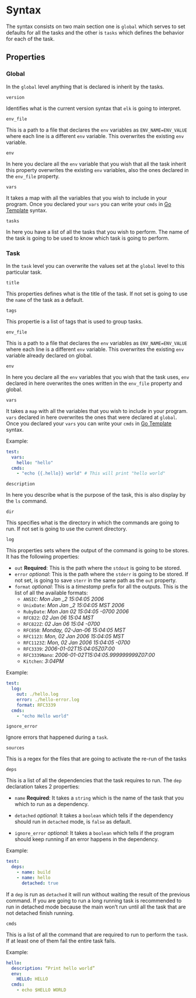 Syntax
==========

The syntax consists on two main section one is `global` which serves to set defaults for all the tasks and the other is 
`tasks` which defines the behavior for each of the task.

## Properties
### Global
In the `global` level anything that is declared is inherit by the tasks.

`version`

Identifies what is the current version syntax that `elk` is going to interpret.

`env_file`

This is a path to a file that declares the `env` variables as `ENV_NAME=ENV_VALUE` where each line is a different `env` 
variable. This overwrites the existing `env` variable.

`env`

In here you declare all the `env` variable that you wish that all the task inherit this property overwrites the 
existing `env` variables, also the ones declared in the `env_file` property.

`vars`

It takes a map with all the variables that you wish to include in your program. Once you declared your `vars` you 
can write your `cmds` in [Go Template][go-template] syntax.

`tasks`

In here you have a list of all the tasks that you wish to perform. The name of the task is going to be used to know 
which task is going to perform.

### Task
In the `task` level you can overwrite the values set at the `global` level to this particular task.

`title`

This properties defines what is the title of the task. If not set is going to use the `name` of the task as a default.

`tags`

This propertie is a list of tags that is used to group tasks.

`env_file`

This is a path to a file that declares the `env` variables as `ENV_NAME=ENV_VALUE` where each line is a different 
`env` variable. This overwrites the existing `env` variable already declared on global.

`env`

In here you declare all the `env` variables that you wish that the task uses, `env` declared in here overwrites the 
ones written in the `env_file` property and global.

`vars`

It takes a `map` with all the variables that you wish to include in your program. `vars` declared in here overwrites
the ones that were declared at `global`. Once you declared your `vars` you can write your `cmds` in 
[Go Template][go-template] syntax.

Example: 
```yml
test:
  vars:
    hello: "hello"
  cmds:
    - "echo {{.hello}} world" # This will print "hello world"
```

`description`

In here you describe what is the purpose of the task, this is also display by the `ls` command.

`dir`

This specifies what is the directory in which the commands are going to run. If not set is going to use the current 
directory.

`log`

This properties sets where the output of the command is going to be stores. It has the following properties:
- `out` **Required**: This is the path where the `stdout` is going to be stored.
- `error` *optional*: This is the path where the `stderr` is going to be stored. If not set, is going to save `sterr`
in the same path as the `out` property.
- `format` *optional*: This is a *timestamp* prefix for all the outputs. This is the list of all the available formats:
  - `ANSIC`: *Mon Jan _2 15:04:05 2006*
  - `UnixDate`: *Mon Jan _2 15:04:05 MST 2006*
  - `RubyDate`: *Mon Jan 02 15:04:05 -0700 2006*
  - `RFC822`: *02 Jan 06 15:04 MST*
  - `RFC822Z`: *02 Jan 06 15:04 -0700*
  - `RFC850`: *Monday, 02-Jan-06 15:04:05 MST*
  - `RFC1123`: *Mon, 02 Jan 2006 15:04:05 MST*
  - `RFC1123Z`: *Mon, 02 Jan 2006 15:04:05 -0700*
  - `RFC3339`: *2006-01-02T15:04:05Z07:00*
  - `RFC3339Nano`: *2006-01-02T15:04:05.999999999Z07:00*
  - `Kitchen`: *3:04PM*

Example: 
```yml
test:
  log:
    out: ./hello.log
    error: ./hello-error.log
    format: RFC3339
  cmds:
    - "echo Hello world"
```

`ignore_error`

Ignore errors that happened during a `task`.

`sources` 

This is a regex for the files that are going to activate the re-run of the tasks

`deps`

This is a list of all the dependencies that the task requires to run. The `dep` declaration takes 2 properties:

- `name` **Required**: It takes a `string` which is the name of the task that you which to run as a dependency.

- `detached` *optional*: It takes a `boolean` which tells if the dependency should run in `detached` mode, is `false` 
as default.

- `ignore_error` *optional*: It takes a `boolean` which tells if the program should keep running if an error happens in
the dependency.

Example: 
```yml
test:
  deps:
    - name: build
    - name: hello
      detached: true
```

If a `dep` is run as `detached` it will run without waiting the result of the previous command. If you are going to run 
a long running task is recommended to run in detached mode because the main won’t run until all the task that are not 
detached finish running.

`cmds`

This is a list of all the command that are required to run to perform the `task`. If at least one of them fail the 
entire task fails.

Example:
```yml
hello:
  description: “Print hello world”
  env:
    HELLO: HELLO
  cmds:
    - echo $HELLO WORLD 
```

[go-template]: https://golang.org/pkg/text/template/